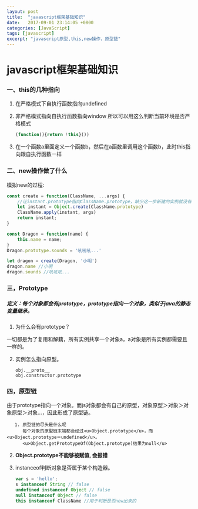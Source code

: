 ```yaml
---
layout: post
title:  "javascript框架基础知识"
date:   2017-09-01 23:14:05 +0800
categories: [JavaScript]
tags: [javascript] 
excerpt: "javascript原型,this,new操作，原型链"
---
```




# javascript框架基础知识





### 一、this的几种指向

1. 在严格模式下自执行函数指向undefined

2. 非严格模式指向自执行函数指向window
   所以可以用这么判断当前环境是否严格模式

   ```javascript
   (function(){return !this}())
   ```

3. 在一个函数a里面定义一个函数b，然后在a函数里调用这个函数b，此时this指向跟自执行函数一样

### 二、new操作做了什么

模拟new的过程:

```javascript
const create = function(ClassName, ...args) {
    //让instant.prototype指向ClassName.prototype，缺少这一步新建的实例就没有ClassName原型
    let instant = Object.create(ClassName.prototype)
    ClassName.apply(instant, args)
    return instant;
}

const Dragon = function(name) {
    this.name = name;
}
Dragon.prototype.sounds = '吼吼吼...'

let dragon = create(Dragon, '小明')	
dragon.name //小明
dragon.sounds //吼吼吼...
```

### 三，Prototype

##### 定义：每个对象都会有prototype，prototype指向一个对象，类似于java的静态变量继承。

1. 为什么会有prototype？

一切都是为了复用和解藕，所有实例共享一个对象a，a对象是所有实例都需要且一样的。

2. 实例怎么指向原型。

   ```
   obj.__proto__
   obj.constructor.prototype
   ```

   

### 四，原型链

由于prototype指向一个对象。而js对象都会有自己的原型，对象原型＞对象＞对象原型＞对象...，因此形成了原型链。

       1. 原型链的尽头是什么呢
          每个对象的原型链末端都会经过<u>Object.prototype</u>，而<u>Object.prototype＝undefined</u>。
          <u>Object.getPrototypeOf(Object.prototype)结果为null</u>

2. **Object.prototype不能够被赋值, 会报错**

3. instanceof判断对象是否属于某个构造器。

   [^注意]: 1. 只要一个对象的原型不是`null`，`instanceof`运算符的判断就不会失真；2. 对于`undefined`和`null`，`instanceOf`运算符总是返回`false`； 3. instanceof不适用原始类型的值。

   ```js
   var s = 'hello';
   s instanceof String // false
   undefined instanceof Object // false
   null instanceof Object // false
   this instanceof ClassName //用于判断是否new出来的
   ```

   

   

